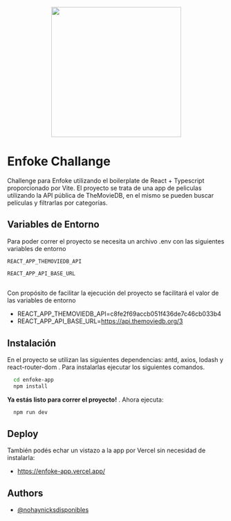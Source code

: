 <p align="center">
   <img style="width: 300px;" src="https://www.enfoke.com/wp-content/uploads/2020/05/logo@3x-1.png"/>
</p>

# Enfoke Challange

Challenge para Enfoke utilizando el boilerplate de React + Typescript proporcionado por Vite. El proyecto se trata de una app de peliculas utilizando la API pública de TheMovieDB, en el mismo se pueden buscar películas y filtrarlas por categorías.
 

## Variables de Entorno

Para poder correr el proyecto se necesita un archivo .env con las siguientes variables de entorno

`REACT_APP_THEMOVIEDB_API` 

`REACT_APP_API_BASE_URL`

##

Con propósito de facilitar la ejecución del proyecto se facilitará el valor de las variables de entorno

- REACT_APP_THEMOVIEDB_API=c8fe2f69accb051f436de7c46cb033b4
- REACT_APP_API_BASE_URL=https://api.themoviedb.org/3

## Instalación

En el proyecto se utilizan las siguientes dependencias: antd, axios, lodash y react-router-dom . Para instalarlas ejecutar los siguientes comandos.

```bash
  cd enfoke-app
  npm install
```

**Ya estás listo para correr el proyecto!** . Ahora ejecuta:
```bash
  npm run dev
```  

## Deploy

También podés echar un vistazo a la app por Vercel sin necesidad de instalarla:
- https://enfoke-app.vercel.app/

## Authors

- [@nohaynicksdisponibles](https://www.github.com/nohaynicksdisponibles)
